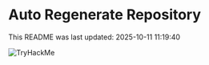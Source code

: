 # Auto Regenerate Repository

This README was last updated: 2025-10-11 11:19:40

 ![TryHackMe](https://tryhackme.com/badge/533634)